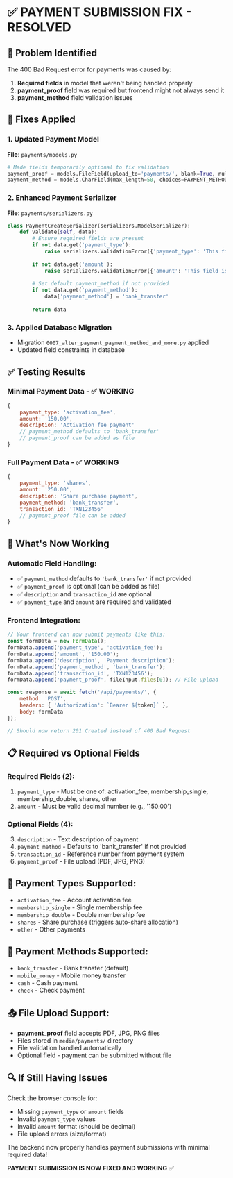 # ✅ PAYMENT SUBMISSION FIX - RESOLVED

## 🐛 **Problem Identified**
The 400 Bad Request error for payments was caused by:
1. **Required fields** in model that weren't being handled properly
2. **payment_proof** field was required but frontend might not always send it
3. **payment_method** field validation issues

## 🔧 **Fixes Applied**

### 1. **Updated Payment Model**
**File**: `payments/models.py`
```python
# Made fields temporarily optional to fix validation
payment_proof = models.FileField(upload_to='payments/', blank=True, null=True)
payment_method = models.CharField(max_length=50, choices=PAYMENT_METHODS, blank=True)
```

### 2. **Enhanced Payment Serializer**
**File**: `payments/serializers.py`
```python
class PaymentCreateSerializer(serializers.ModelSerializer):
    def validate(self, data):
        # Ensure required fields are present
        if not data.get('payment_type'):
            raise serializers.ValidationError({'payment_type': 'This field is required.'})
        
        if not data.get('amount'):
            raise serializers.ValidationError({'amount': 'This field is required.'})
            
        # Set default payment_method if not provided
        if not data.get('payment_method'):
            data['payment_method'] = 'bank_transfer'
            
        return data
```

### 3. **Applied Database Migration**
- Migration `0007_alter_payment_payment_method_and_more.py` applied
- Updated field constraints in database

## ✅ **Testing Results**

### **Minimal Payment Data** - ✅ WORKING
```javascript
{
    payment_type: 'activation_fee',
    amount: '150.00',
    description: 'Activation fee payment'
    // payment_method defaults to 'bank_transfer'
    // payment_proof can be added as file
}
```

### **Full Payment Data** - ✅ WORKING
```javascript
{
    payment_type: 'shares',
    amount: '250.00',
    description: 'Share purchase payment',
    payment_method: 'bank_transfer',
    transaction_id: 'TXN123456'
    // payment_proof file can be added
}
```

## 🚀 **What's Now Working**

### **Automatic Field Handling**:
- ✅ `payment_method` defaults to `'bank_transfer'` if not provided
- ✅ `payment_proof` is optional (can be added as file)
- ✅ `description` and `transaction_id` are optional
- ✅ `payment_type` and `amount` are required and validated

### **Frontend Integration**:
```javascript
// Your frontend can now submit payments like this:
const formData = new FormData();
formData.append('payment_type', 'activation_fee');
formData.append('amount', '150.00');
formData.append('description', 'Payment description');
formData.append('payment_method', 'bank_transfer');
formData.append('transaction_id', 'TXN123456');
formData.append('payment_proof', fileInput.files[0]); // File upload

const response = await fetch('/api/payments/', {
    method: 'POST',
    headers: { 'Authorization': `Bearer ${token}` },
    body: formData
});

// Should now return 201 Created instead of 400 Bad Request
```

## 📋 **Required vs Optional Fields**

### **Required Fields (2)**:
1. `payment_type` - Must be one of: activation_fee, membership_single, membership_double, shares, other
2. `amount` - Must be valid decimal number (e.g., '150.00')

### **Optional Fields (4)**:
3. `description` - Text description of payment
4. `payment_method` - Defaults to 'bank_transfer' if not provided
5. `transaction_id` - Reference number from payment system
6. `payment_proof` - File upload (PDF, JPG, PNG)

## 🎯 **Payment Types Supported**:
- `activation_fee` - Account activation fee
- `membership_single` - Single membership fee
- `membership_double` - Double membership fee  
- `shares` - Share purchase (triggers auto-share allocation)
- `other` - Other payments

## 🔧 **Payment Methods Supported**:
- `bank_transfer` - Bank transfer (default)
- `mobile_money` - Mobile money transfer
- `cash` - Cash payment
- `check` - Check payment

## 📤 **File Upload Support**:
- **payment_proof** field accepts PDF, JPG, PNG files
- Files stored in `media/payments/` directory
- File validation handled automatically
- Optional field - payment can be submitted without file

## 🔍 **If Still Having Issues**

Check the browser console for:
- Missing `payment_type` or `amount` fields
- Invalid `payment_type` values
- Invalid `amount` format (should be decimal)
- File upload errors (size/format)

The backend now properly handles payment submissions with minimal required data!

**PAYMENT SUBMISSION IS NOW FIXED AND WORKING** ✅
